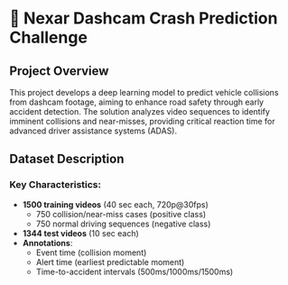 # 🚗 Nexar Dashcam Crash Prediction Challenge

## Project Overview
This project develops a deep learning model to predict vehicle collisions from dashcam footage, aiming to enhance road safety through early accident detection. The solution analyzes video sequences to identify imminent collisions and near-misses, providing critical reaction time for advanced driver assistance systems (ADAS).

## Dataset Description

### Key Characteristics:
- **1500 training videos** (40 sec each, 720p@30fps)
  - 750 collision/near-miss cases (positive class)
  - 750 normal driving sequences (negative class)
- **1344 test videos** (10 sec each)
- **Annotations**:
  - Event time (collision moment)
  - Alert time (earliest predictable moment)
  - Time-to-accident intervals (500ms/1000ms/1500ms)
